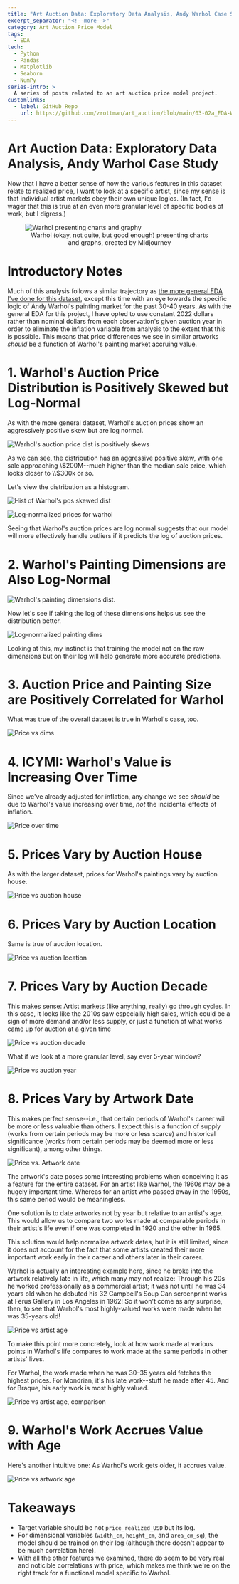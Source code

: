 ```yaml
---
title: "Art Auction Data: Exploratory Data Analysis, Andy Warhol Case Study"
excerpt_separator: "<!--more-->"
category: Art Auction Price Model
tags:
  - EDA
tech:
  - Python
  - Pandas
  - Matplotlib
  - Seaborn
  - NumPy
series-intro: >
  A series of posts related to an art auction price model project. 
customlinks:
  - label: GitHub Repo
    url: https://github.com/zrottman/art_auction/blob/main/03-02a_EDA-Warhol.ipynb
---
```


# Art Auction Data: Exploratory Data Analysis, Andy Warhol Case Study
Now that I have a better sense of how the various features in this dataset relate to realized price, I want to look at a specific artist, since my sense is that individual artist markets obey their own unique logics. (In fact, I'd wager that this is true at an even more granular level of specific bodies of work, but I digress.)

<!--more-->

<figure>
<img src="/assets/images/warhol-presenting-charts_midjourney_1.png" alt="Warhol presenting charts and graphy">
<figcaption align='center'>Warhol (okay, not quite, but good enough) presenting charts and graphs, created by Midjourney</figcaption>
</figure>

# Introductory Notes
Much of this analysis follows a similar trajectory as [the more general EDA I've done for this dataset](/assets/images/https://github.com/zrottman/art_auction/blob/main/03-01_EDA.ipynb), except this time with an eye towards the specific logic of Andy Warhol's painting market for the past 30-40 years. As with the general EDA for this project, I have opted to use constant 2022 dollars rather than nominal dollars from each observation's given auction year in order to eliminate the inflation variable from analysis to the extent that this is possible. This means that price differences we see in similar artworks *should* be a function of Warhol's painting market accruing value.

# 1. Warhol's Auction Price Distribution is Positively Skewed but Log-Normal
As with the more general dataset, Warhol's auction prices show an aggressively positive skew but are log normal.

![Warhol's auction price dist is positively skews](/assets/images/art-auction_warhol-eda_01.png)

As we can see, the distribution has an aggressive positive skew, with one sale approaching \\$200M--much higher than the median sale price, which looks closer to \\$300k or so.

Let's view the distribution as a histogram.

![Hist of Warhol's pos skewed dist](/assets/images/art-auction_warhol-eda_02.png)

![Log-normalized prices for warhol](/assets/images/art-auction_warhol-eda_03.png)

Seeing that Warhol's auction prices are log normal suggests that our model will more effectively handle outliers if it predicts the log of auction prices.

# 2. Warhol's Painting Dimensions are Also Log-Normal

![Warhol's painting dimensions dist.](/assets/images/art-auction_warhol-eda_04.png)

Now let's see if taking the log of these dimensions helps us see the distribution better.

![Log-normalized painting dims](/assets/images/art-auction_warhol-eda_05.png)


Looking at this, my instinct is that training the model not on the raw dimensions but on their log will help generate more accurate predictions.


# 3. Auction Price and Painting Size are Positively Correlated for Warhol
What was true of the overall dataset is true in Warhol's case, too.

![Price vs dims](/assets/images/art-auction_warhol-eda_06.png)


# 4. ICYMI: Warhol's Value is Increasing Over Time
Since we've already adjusted for inflation, any change we see *should* be due to Warhol's value increasing over time, *not* the incidental effects of inflation.

![Price over time](/assets/images/art-auction_warhol-eda_07.png)


# 5. Prices Vary by Auction House
As with the larger dataset, prices for Warhol's paintings vary by auction house.

![Price vs auction house](/assets/images/art-auction_warhol-eda_08.png)


# 6. Prices Vary by Auction Location
Same is true of auction location.

![Price vs auction location](/assets/images/art-auction_warhol-eda_09.png)


# 7. Prices Vary by Auction Decade
This makes sense: Artist markets (like anything, really) go through cycles. In this case, it looks like the 2010s saw especially high sales, which could be a sign of more demand and/or less supply, or just a function of what works came up for auction at a given time

![Price vs auction decade](/assets/images/art-auction_warhol-eda_10.png)

What if we look at a more granular level, say ever 5-year window?

![Price vs auction year](/assets/images/art-auction_warhol-eda_11.png)


# 8. Prices Vary by Artwork Date
This makes perfect sense--i.e., that certain periods of Warhol's career will be more or less valuable than others. I expect this is a function of supply (works from certain periods may be more or less scarce) and historical significance (works from certain periods may be deemed more or less significant), among other things.

![Price vs. Artwork date](/assets/images/art-auction_warhol-eda_12.png)

The artwork's date poses some interesting problems when conceiving it as a feature for the entire dataset. For an artist like Warhol, the 1960s may be a hugely important time. Whereas for an artist who passed away in the 1950s, this same period would be meaningless.

One solution is to date artworks not by year but relative to an artist's age. This would allow us to compare two works made at comparable periods in their artist's life even if one was completed in 1920 and the other in 1965.

This solution would help normalize artwork dates, but it is still limited, since it does not account for the fact that some artists created their more important work early in their career and others later in their career.

Warhol is actually an interesting example here, since he broke into the artwork relatively late in life, which many may not realize: Through his 20s he worked professionally as a commercial artist; it was not until he was 34 years old when he debuted his 32 Campbell's Soup Can screenprint works at Ferus Gallery in Los Angeles in 1962! So it won't come as any surprise, then, to see that Warhol's most highly-valued works were made when he was 35-years old!

![Price vs artist age](/assets/images/art-auction_warhol-eda_13.png)

To make this point more concretely, look at how work made at various points in Warhol's life compares to work made at the same periods in other artists' lives.

For Warhol, the work made when he was 30–35 years old fetches the highest prices. For Mondrian, it's his late work--stuff he made after 45. And for Braque, his early work is most highly valued.

![Price vs artist age, comparison](/assets/images/art-auction_warhol-eda_14.png)


# 9. Warhol's Work Accrues Value with Age
Here's another intuitive one: As Warhol's work gets older, it accrues value.

![Price vs artwork age](/assets/images/art-auction_warhol-eda_15.png)


# Takeaways
- Target variable should be not `price_realized_USD` but its log.
- For dimensional variables (`width_cm`, `height_cm`, and `area_cm_sq`), the model should be trained on their log (although there doesn't appear to be much correlation here).
- With all the other features we examined, there do seem to be very real and noticible correlations with price, which makes me think we're on the right track for a functional model specific to Warhol.

